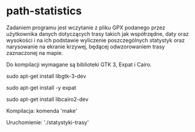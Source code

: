 # path-statistics

Zadaniem programu jest wczytanie z pliku GPX podanego przez użytkownika
danych dotyczących trasy takich jak współrzędne, daty oraz wysokości
i na ich podstawie wyliczenie poszczególnych statystyk oraz narysowanie na ekranie krzywej,
będącej odwzorowaniem trasy zaznaczonej na mapie.

Do kompilacji wymagane są biblioteki GTK 3, Expat i Cairo.

sudo apt-get install libgtk-3-dev

sudo apt-get install -y expat

sudo apt-get install libcairo2-dev

Kompilacja: komenda 'make'

Uruchomienie: './statystyki-trasy'
